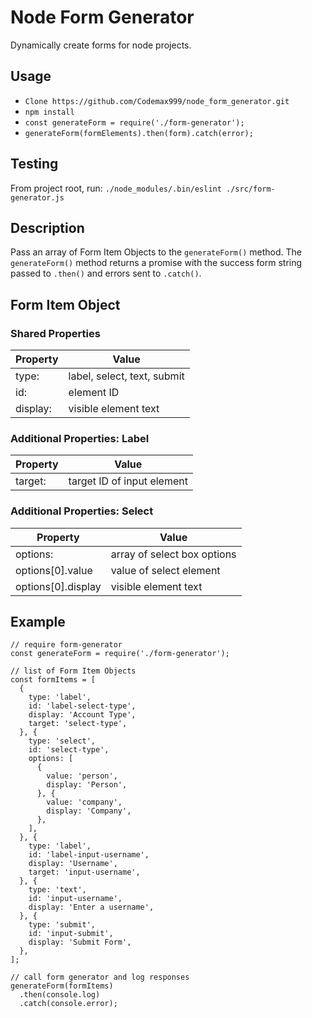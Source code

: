 # Node Form Generator
Dynamically create forms for node projects.

## Usage
* ```Clone https://github.com/Codemax999/node_form_generator.git```
* ```npm install```
* ```const generateForm = require('./form-generator');```
* ```generateForm(formElements).then(form).catch(error);```

## Testing
From project root, run: ```./node_modules/.bin/eslint ./src/form-generator.js```

## Description
Pass an array of Form Item Objects to the ```generateForm()``` method. The ```generateForm()``` method returns a promise with the success form string passed to ```.then()``` and errors sent to ```.catch()```. 

## Form Item Object
### Shared Properties
Property | Value
---------|-------
type:    | label, select, text, submit
id: | element ID
display: | visible element text

### Additional Properties: Label
Property | Value
---------|------
target: | target ID of input element

### Additional Properties: Select
Property | Value
---------|------
options: | array of select box options
options[0].value | value of select element
options[0].display | visible element text

## Example
```
// require form-generator
const generateForm = require('./form-generator');

// list of Form Item Objects
const formItems = [
  {
    type: 'label',
    id: 'label-select-type',
    display: 'Account Type',
    target: 'select-type',
  }, {
    type: 'select',
    id: 'select-type',
    options: [
      {
        value: 'person',
        display: 'Person',
      }, {
        value: 'company',
        display: 'Company',
      },
    ],
  }, {
    type: 'label',
    id: 'label-input-username',
    display: 'Username',
    target: 'input-username',
  }, {
    type: 'text',
    id: 'input-username',
    display: 'Enter a username',
  }, {
    type: 'submit',
    id: 'input-submit',
    display: 'Submit Form',
  },
];

// call form generator and log responses
generateForm(formItems)
  .then(console.log)
  .catch(console.error);
```